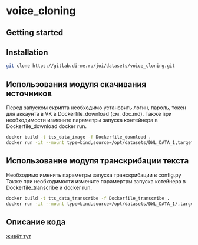 # voice_cloning

## Getting started

## Installation
```sh
git clone https://gitlab.di-me.ru/joi/datasets/voice_cloning.git
```


## Использования модуля скачивания источников

Перед запуском скрипта необходимо установить логин, пароль, токен для аккаунта в VK в Dockerfile_download (см. doc.md). Также при необходимости измените параметры запуска контейнера в Dockerfile_download docker run. 
```sh
docker build -t tts_data_image -f Dockerfile_download .
docker run -it --mount type=bind,source=/opt/datasets/DWL_DATA_1,target=/app/DOWNLOADS/ --gpus all tts_data_image
```

## Использование модуля транскрибации текста 
Необходимо именить параметры запуска транскрибации в config.py
Также при необходимости измените парамертры запуска котейнера в Dockerfile_transcribe и docker run. 
```sh
docker build -t tts_data_transcribe -f Dockerfile_transcribe .
docker run -it --mount type=bind,source=/opt/datasets/DWL_DATA_1/,target=/app/DOWNLOADS/ --mount type=bind,source=/opt/datasets/TRANSCRIBED_DATA_1/,target=/app/TRANSCRIPTIONS/ --gpus all tts_data_transcribe


```

## Описание кода
[живёт тут](./contents_description.md)